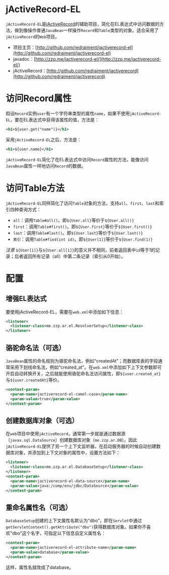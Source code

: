 # jActiveRecord-EL

`jActiveRecord-EL`是[jActiveRecord](https://github.com/redraiment/jactiverecord)的辅助项目，简化在EL表达式中访问数据的方法，做到像操作普通`JavaBean`一样操作`Record`和`Table`类型的对象。适合采用了`jActiveRecord`的`Web`项目。

* 项目主页：[http://github.com/redraiment/jactiverecord-el](http://github.com/redraiment/jactiverecord-el)
* javadoc：[http://zzp.me/jactiverecord-el/](http://zzp.me/jactiverecord-el/)
* jActiveRecord：[http://github.com/redraiment/jactiverecord](http://github.com/redraiment/jactiverecord)

# 访问Record属性

假设`Record`实例`user`有一个字符串类型的属性`name`，如果不使用`jActiveRecord-EL`，要在EL表达式中获得该属性的值，方法是：

```xml
<h1>${user.get("name")}</h1>
```

采用`jActiveRecord-EL`之后，方法是：

```xml
<h1>${user.name}</h1>
```

`jActiveRecord-EL`简化了在EL表达式中访问`Record`属性的方法，能像访问`JavaBean`属性一样地访问`Record`的数据。

# 访问Table方法

`jActiveRecord-EL`同样简化了访问`Table`对象的方法，支持`all`、`first`、`last`和索引四种查询方式：

* `all`：调用`Table#all()`。即`${User.all}`等价于`${User.all()}`
* `first`：调用`Table#first()`。即`${User.first}`等价于`${User.first()}`
* `last`：调用`Table#last()`。即`${User.last}`等价于`${User.last()}`
* `索引`：调用`Table#find(int id)`。即`${User[1]}`等价于`${User.find(1)}`

*注意* `${User[1]}`与`${User.all[1]}`的意义并不相同，前者返回表中`id`等于1的记录；后者返回所有记录（all）中第*二*条记录（索引从0开始）。

# 配置

## 增强EL表达式

要使用jActiveRecord-EL，需要在`web.xml`中添加如下信息：

```xml
<listener>
  <listener-class>me.zzp.ar.el.ResolverSetup</listener-class>
</listener>
```

## 骆驼命名法（可选）

`JavaBean`属性的命名规则为骆驼命名法，例如“createdAt”；而数据库表的字段通常采用下划线命名法，例如“created_at”。在`web.xml`中添加如下上下文参数即可开启自动转换开关，之后就能使用骆驼命名法访问属性，即`${user.created_at}`与`${user.createdAt}`等价。

```xml
<context-param>
  <param-name>jactiverecord-el-camel-case</param-name>
  <param-value>true</param-value>
</context-param>
```

## 创建数据库对象（可选）

在`web`项目中使用`jActiveRecord`，通常第一步就是通过数据源（`javax.sql.DataSource`）创建数据库对象（`me.zzp.ar.DB`）。因此`jActiveRecord-EL`提供了另一个上下文监听器，在启动服务器的时候自动创建数据库对象，并添加到上下文对象的属性中，设置方法如下：

```xml
<listener>
  <listener-class>me.zzp.ar.el.DatabaseSetup</listener-class>
</listener>
<context-param>
  <param-name>jactiverecord-el-data-source</param-name>
  <param-value>java:/comp/env/jdbc/DataSource</param-value>
</context-param>
```

## 重命名属性名（可选）

`DatabaseSetup`创建的上下文属性名默认为“dbo”，即在`Servlet`中通过`getServletContext().getAttribute("dbo")`获得数据库对象。如果你不喜欢“dbo”这个名字，可指定以下信息自定义属性名：

```xml
<context-param>
  <param-name>jactiverecord-el-attribute-name</param-name>
  <param-value>database</param-value>
</context-param>
```

这样，属性名就改成了database。